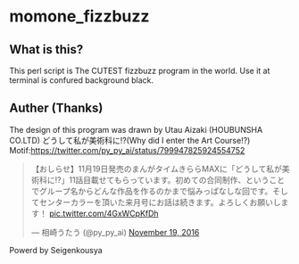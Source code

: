 # momone_fizzbuzz
## What is this?
This perl script is The CUTEST fizzbuzz program in the world.
Use it at terminal is confured background black.

## Auther (Thanks)
The design of this program was drawn by Utau Aizaki (HOUBUNSHA CO.LTD) どうして私が美術科に!?(Why did I enter the Art Course!?) 
Motif:https://twitter.com/py_py_ai/status/799947825924554752

<blockquote class="twitter-tweet"><p lang="ja" dir="ltr">【おしらせ】11月19日発売のまんがタイムきららMAXに「どうして私が美術科に!?」11話目載せてもらっています。初めての合同制作、ということでグループ名からどんな作品を作るのかまで悩みっぱなしな回です。そしてセンターカラーを頂いた来月号にお話は続きます。よろしくお願いします！ <a href="https://t.co/4GxWCpKfDh">pic.twitter.com/4GxWCpKfDh</a></p>&mdash; 相崎うたう (@py_py_ai) <a href="https://twitter.com/py_py_ai/status/799947825924554752?ref_src=twsrc%5Etfw">November 19, 2016</a></blockquote> <script async src="https://platform.twitter.com/widgets.js" charset="utf-8"></script> 

Powerd by Seigenkousya
